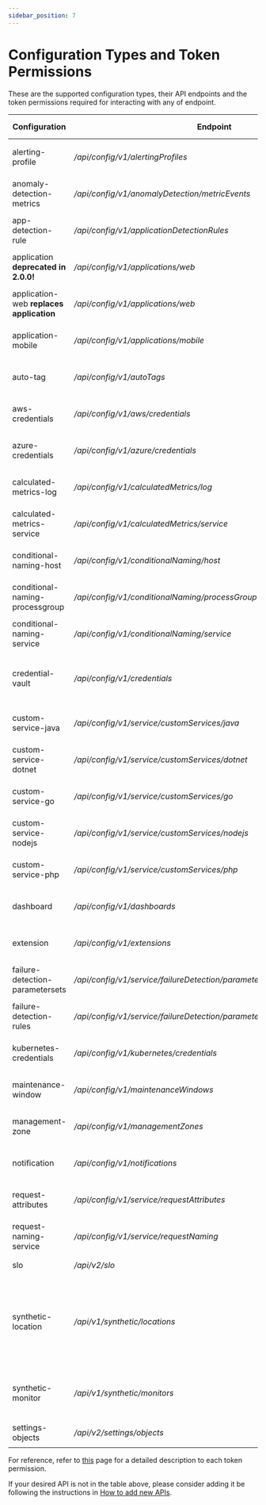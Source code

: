 ```yaml
---
sidebar_position: 7
---
```


# Configuration Types and Token Permissions

These are the supported configuration types, their API endpoints and the token permissions required for interacting with any of endpoint.

| Configuration                   | Endpoint                                        | Token Permission(s)                                                                                                 |
| ------------------------------- | ----------------------------------------------- | ------------------------------------------------------------------------------------------------------------------- |
| alerting-profile                | _/api/config/v1/alertingProfiles_               | `Read Configuration` & `Write Configuration`                                                                        |
| anomaly-detection-metrics       | _/api/config/v1/anomalyDetection/metricEvents_  | `Read Configuration` & `Write Configuration`                                                                        |
| app-detection-rule              | _/api/config/v1/applicationDetectionRules_      | `Read Configuration` & `Write Configuration`                                                                        |
| application **deprecated in 2.0.0!**| _/api/config/v1/applications/web_           | `Read Configuration` & `Write Configuration`                                                                        |
| application-web **replaces application**| _/api/config/v1/applications/web_       | `Read Configuration` & `Write Configuration`                                                                        |
| application-mobile              | _/api/config/v1/applications/mobile_            | `Read Configuration` & `Write Configuration`                                                                        |
| auto-tag                        | _/api/config/v1/autoTags_                       | `Read Configuration` & `Write Configuration`                                                                        |
| aws-credentials                 | _/api/config/v1/aws/credentials_                | `Read Configuration` & `Write Configuration`                                                                        |
| azure-credentials               | _/api/config/v1/azure/credentials_              | `Read Configuration` & `Write Configuration`                                                                        |
| calculated-metrics-log          | _/api/config/v1/calculatedMetrics/log_          | `Read Configuration` & `Write Configuration`                                                                        |
| calculated-metrics-service      | _/api/config/v1/calculatedMetrics/service_      | `Read Configuration` & `Write Configuration`                                                                        |
| conditional-naming-host         | _/api/config/v1/conditionalNaming/host_         | `Read Configuration` & `Write Configuration`                                                                        |
| conditional-naming-processgroup | _/api/config/v1/conditionalNaming/processGroup_ | `Read Configuration` & `Write Configuration`                                                                        |
| conditional-naming-service      | _/api/config/v1/conditionalNaming/service_      | `Read Configuration` & `Write Configuration`                                                                        |
| credential-vault                | _/api/config/v1/credentials_                    | `Read Credential Vault Entries` & `Write Credential Vault Entries`                                                  |
| custom-service-java             | _/api/config/v1/service/customServices/java_    | `Read Configuration` & `Write Configuration`                                                                        |
| custom-service-dotnet           | _/api/config/v1/service/customServices/dotnet_  | `Read Configuration` & `Write Configuration`                                                                        |
| custom-service-go               | _/api/config/v1/service/customServices/go_      | `Read Configuration` & `Write Configuration`                                                                        |
| custom-service-nodejs           | _/api/config/v1/service/customServices/nodejs_  | `Read Configuration` & `Write Configuration`                                                                        |
| custom-service-php              | _/api/config/v1/service/customServices/php_     | `Read Configuration` & `Write Configuration`                                                                        |
| dashboard                       | _/api/config/v1/dashboards_                     | `Read Configuration` & `Write Configuration`                                                                        |
| extension                       | _/api/config/v1/extensions_                     | `Read Configuration` & `Write Configuration`                                                                        |
| failure-detection-parametersets          | _/api/config/v1/service/failureDetection/parameterSelection/parameterSets_  | `Read Configuration` & `Write Configuration`                                   |
| failure-detection-rules                  | _/api/config/v1/service/failureDetection/parameterSelection/rules_          | `Read Configuration` & `Write Configuration`                                   |
| kubernetes-credentials          | _/api/config/v1/kubernetes/credentials_         | `Read Configuration` & `Write Configuration`                                                                        |
| maintenance-window              | _/api/config/v1/maintenanceWindows_             | `Read Configuratio`  & `Write Configuration`                                                                                     |
| management-zone                 | _/api/config/v1/managementZones_                | `Read Configuration` & `Write Configuration`                                                                        |
| notification                    | _/api/config/v1/notifications_                  | `Read Configuration` & `Write Configuration`                                                                        |
| request-attributes              | _/api/config/v1/service/requestAttributes_      | `Read Configuration` & `Capture request data`                                                                       |
| request-naming-service          | _/api/config/v1/service/requestNaming_          | `Read Configuration` & `Write Configuration`                                                                        |
| slo                             | _/api/v2/slo_                                   | `Read SLO` & `Write SLOs`                                                                                           |
| synthetic-location              | _/api/v1/synthetic/locations_                   | `Access problem and event feed, metrics, and topology` & `Create and read synthetic monitors, locations, and nodes` |
| synthetic-monitor               | _/api/v1/synthetic/monitors_                    | `Create and read synthetic monitors, locations, and nodes`                                                          |
| settings-objects                | _/api/v2/settings/objects_                      | `Read Settings` & `Write Settings`                                                                                  |

For reference, refer to [this](https://www.dynatrace.com/support/help/dynatrace-api/basics/dynatrace-api-authentication) page for a detailed
description to each token permission.

If your desired API is not in the table above, please consider adding it be following the instructions in [How to add new APIs](Guides/add_new_api.md).
